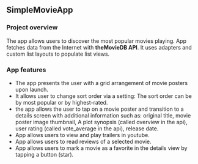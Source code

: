 ## SimpleMovieApp
### Project overview
The app allows users to discover the most popular movies playing. App fetches data from the Internet with **theMovieDB API**. It uses adapters and custom list layouts to populate list views.
### App features
- The app presents the user with a grid arrangement of movie posters upon launch. 
- It allows user to change sort order via a setting: The sort order can be by most popular or by highest-rated. 
- the app allows the user to tap on a movie poster and transition to a details screen with additional information such as: original title, movie poster image thumbnail, A plot synopsis (called overview in the api), user rating (called vote_average in the api), release date.
- App allows users to view and play trailers in youtube.
- App allows users to read reviews of a selected movie.
- App allows users to mark a movie as a favorite in the details view by tapping a button (star).




